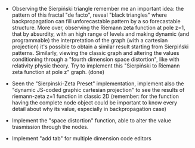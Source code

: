 - Observing the Sierpiński triangle remember me an important idea: the pattern of this fractal "de facto", reveal "black triangles" where backpropagation can fill unforecastable pattern by a so forecastable structure. More over, observing the Riemann zeta function at pole z=1, that by absurdity, with an high range of levels and making dynamic (and programmable) the interpretation of the graph (with a cartesian projection) it's possible to obtain a similar result starting from Sierpiński patterns. Similarly, viewing the classic graph and altering the values conditioning through a "fourth dimension space distortion", like with relativity physic theory. Try to implement this "Sierpiński to Riemann zeta function at pole z" graph. (done)
- Seen the "Sierpinski-Zeta Preset" implementation, implement also the "dynamic JS-coded graphic cartesian projection" to see the results of riemann-zeta z=1 function in classic 2D (remember: for the function having the complete node object could be important to know every detail about why its value, especially in backpropagation case)
- Implement the "space distortion" function, able to alter the value trasmission through the nodes.

- Implement "add tab" for multiple dimension code editors